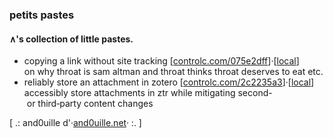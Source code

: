 ### petits pastes

#### ∧'s collection of little pastes.

- copying a link without site tracking \[[controlc.com/075e2dff](https://controlc.com/075e2dff)\]·\[[local](storage/copying_a_link_without_site_tracking__20240203.txt)\]  
on why throat is sam altman and throat thinks throat deserves to eat etc.
- reliably store an attachment in zotero \[[controlc.com/2c2235a3](https://controlc.com/2c2235a3)\]·\[[local](storage/reliably_store_attachment_in_zotero__20240203.txt)\]  
accessibly store attachments in ztr while mitigating second- or third‑party content changes

\[ .: and0uille d'·[and0uille.net](https://and0uille.net)· :. \]